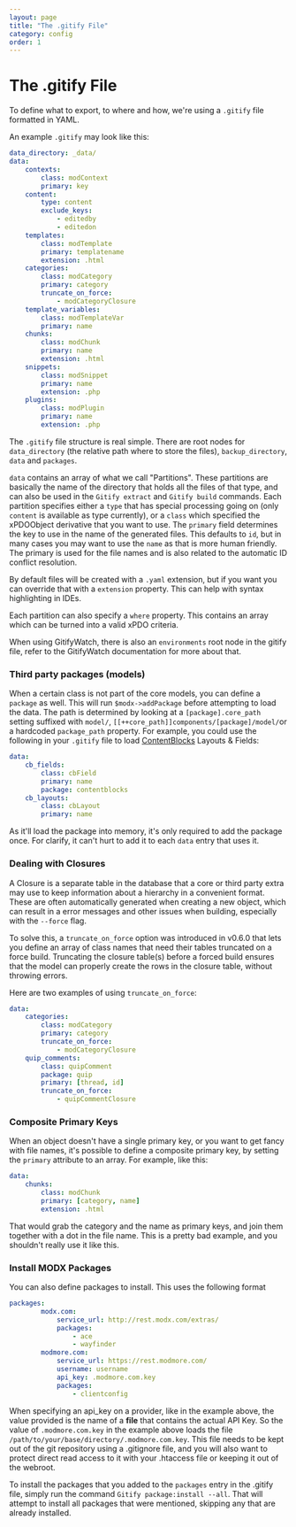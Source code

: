 ```yaml
---
layout: page
title: "The .gitify File"
category: config
order: 1
---
```


# The .gitify File

To define what to export, to where and how, we're using a `.gitify` file formatted in YAML.

An example `.gitify` may look like this:

```yaml
data_directory: _data/
data:
    contexts:
        class: modContext
        primary: key
    content:
        type: content
        exclude_keys:
            - editedby
            - editedon
    templates:
        class: modTemplate
        primary: templatename
        extension: .html
    categories:
        class: modCategory
        primary: category
        truncate_on_force:
            - modCategoryClosure
    template_variables:
        class: modTemplateVar
        primary: name
    chunks:
        class: modChunk
        primary: name
        extension: .html
    snippets:
        class: modSnippet
        primary: name
        extension: .php
    plugins:
        class: modPlugin
        primary: name
        extension: .php
```

The `.gitify` file structure is real simple. There are root nodes for `data_directory` (the relative path where to store the files), `backup_directory`, `data` and `packages`. 

`data` contains an array of what we call "Partitions". These partitions are basically the name of the directory that holds all the files of that type, and can also be used in the `Gitify extract` and `Gitify build` commands. Each partition specifies either a `type` that has special processing going on (only `content` is available as type currently), or a `class` which specified the xPDOObject derivative that you want to use. The `primary` field determines the key to use in the name of the generated files. This defaults to `id`, but in many cases you may want to use the `name` as that is more human friendly. The primary is used for the file names and is also related to the automatic ID conflict resolution.

By default files will be created with a `.yaml` extension, but if you want you can override that with a `extension` property. This can help with syntax highlighting in IDEs.

Each partition can also specify a `where` property. This contains an array which can be turned into a valid xPDO criteria. 

When using GitifyWatch, there is also an `environments` root node in the gitify file, refer to the GitifyWatch documentation for more about that. 

### Third party packages (models)

When a certain class is not part of the core models, you can define a `package` as well. This will run `$modx->addPackage` before attempting to load the data. The path is determined by looking at a `[package].core_path` setting suffixed with `model/`, `[[++core_path]]components/[package]/model/`or a hardcoded `package_path` property. For example, you could use the following in your `.gitify` file to load [ContentBlocks](http://modmo.re/cb) Layouts &amp; Fields:

```yaml
data:
    cb_fields:
        class: cbField
        primary: name
        package: contentblocks
    cb_layouts:
        class: cbLayout
        primary: name
```

As it'll load the package into memory, it's only required to add the package once. For clarify, it can't hurt to add it to each `data` entry that uses it.

### Dealing with Closures

A Closure is a separate table in the database that a core or third party extra may use to keep information about a hierarchy in a convenient format. These are often automatically generated when creating a new object, which can result in a error messages and other issues when building, especially with the `--force` flag. 

To solve this, a `truncate_on_force` option was introduced in v0.6.0 that lets you define an array of class names that need their tables truncated on a force build. Truncating the closure table(s) before a forced build ensures that the model can properly create the rows in the closure table, without throwing errors.

Here are two examples of using `truncate_on_force`:

```yaml
data:
    categories:
        class: modCategory
        primary: category
        truncate_on_force:
            - modCategoryClosure
    quip_comments:
        class: quipComment
        package: quip
        primary: [thread, id]
        truncate_on_force: 
            - quipCommentClosure
```

### Composite Primary Keys

When an object doesn't have a single primary key, or you want to get fancy with file names, it's possible to define a composite primary key, by setting the `primary` attribute to an array. For example, like this:

```yaml
data:
    chunks:
        class: modChunk
        primary: [category, name]
        extension: .html
```

That would grab the category and the name as primary keys, and join them together with a dot in the file name. This is a pretty bad example, and you shouldn't really use it like this.

### Install MODX Packages

You can also define packages to install. This uses the following format

```yaml
packages:
        modx.com:
            service_url: http://rest.modx.com/extras/
            packages:
                - ace
                - wayfinder
        modmore.com:
            service_url: https://rest.modmore.com/
            username: username
            api_key: .modmore.com.key
            packages:
                - clientconfig
```

When specifying an api_key on a provider, like in the example above, the value provided is the name of a **file** that contains the actual API Key. So the value of `.modmore.com.key` in the example above loads the file `/path/to/your/base/directory/.modmore.com.key`. This file needs to be kept out of the git repository using a .gitignore file, and you will also want to protect direct read access to it with your .htaccess file or keeping it out of the webroot.

To install the packages that you added to the `packages` entry in the .gitify file, simply run the command `Gitify package:install --all`. That will attempt to install all packages that were mentioned, skipping any that are already installed. 


